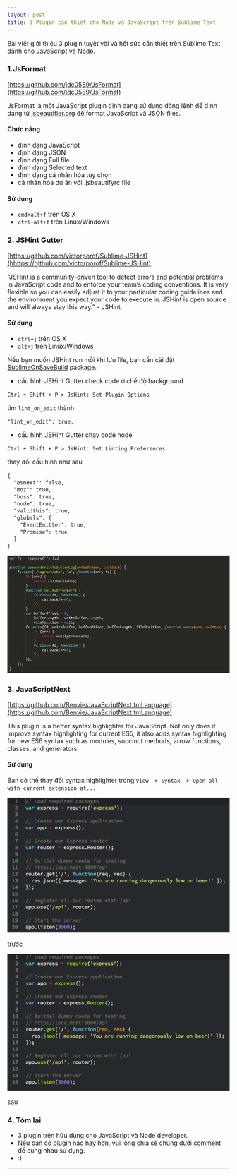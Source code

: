 ```yaml
---
layout: post
title: 3 Plugin cần thiết cho Node và JavaScript trên Sublime Text
---
```

Bài viết giới thiệu 3 plugin tuyệt vời và hết sức cần thiết trên Sublime Text dành cho JavaScript và Node.

### 1.JsFormat

[https://github.com/jdc0589/JsFormat](https://github.com/jdc0589/JsFormat)

JsFormat là một JavaScript plugin định dạng sử dụng dòng lệnh để định dạng từ [jsbeautifier.org](jsbeautifier.org) để format JavaScript và JSON files.

#### Chức năng
- định dạng JavaScript
- định dạng JSON
- định dạng Full file
- định dạng Selected text
- định dạng cá nhân hóa tùy chọn
- cá nhân hóa dự án với .jsbeautifyrc file

#### Sử dụng 
- `cmd+alt+f` trên OS X
- `ctrl+alt+f` trên Linux/Windows

### 2. JSHint Gutter 

[https://github.com/victorporof/Sublime-JSHint](hhttps://github.com/victorporof/Sublime-JSHint)

“JSHint is a community-driven tool to detect errors and potential problems in JavaScript code and to enforce your team’s coding conventions. It is very flexible so you can easily adjust it to your particular coding guidelines and the environment you expect your code to execute in. JSHint is open source and will always stay this way.” - JSHint

#### Sử dụng 
- `ctrl+j` trên OS X
- `alt+j` trên Linux/Windows

Nếu bạn muốn JSHint run mỗi khi lưu file, bạn cần cài đặt [SublimeOnSaveBuild](https://github.com/alexnj/SublimeOnSaveBuild) package.

- cấu hình JSHint Gutter check code ở chế độ background

```text
Ctrl + Shift + P > JsHint: Set Plugin Options
```
tìm `lint_on_edit` thành

```text
"lint_on_edit": true,
```
- cấu hình JSHint Gutter chạy code node

```text
Ctrl + Shift + P > JsHint: Set Linting Preferences
```

thay đổi cấu hình như sau 

```text
{
  "esnext": false,
  "moz": true,
  "boss": true,
  "node": true,
  "validthis": true,
  "globals": {
    "EventEmitter": true,
    "Promise": true
  }
}
```
![](/images/jshint.png)

### 3. JavaScriptNext

[https://github.com/Benvie/JavaScriptNext.tmLanguage](https://github.com/Benvie/JavaScriptNext.tmLanguage)

This plugin is a better syntax highlighter for JavaScript. Not only does it improve syntax highlighting for current ES5, it also adds syntax highlighting for new ES6 syntax such as modules, succinct methods, arrow functions, classes, and generators.

#### Sử dụng 
Bạn có thể thay đổi syntax highlighter trong `View -> Syntax -> Open all with current extension at...` 

![](/images/jssyntax.png)

trước 

![](/images/jsnextsyntax.png)

sau

### 4. Tóm lại

- 3 plugin trên hữu dụng cho JavaScript và Node developer. 
- Nếu bạn có plugin nào hay hơn, vui lòng chia sẻ chúng dưới comment để cùng nhau sử dụng.
- :)

---


